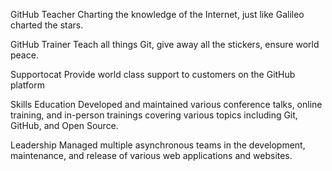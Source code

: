 GitHub Teacher
Charting the knowledge of the Internet, just like Galileo charted the stars.

GitHub Trainer
Teach all things Git, give away all the stickers, ensure world peace.

Supportocat
Provide world class support to customers on the GitHub platform

Skills
Education
Developed and maintained various conference talks, online training, and in-person trainings covering various topics including Git, GitHub, and Open Source.

Leadership
Managed multiple asynchronous teams in the development, maintenance, and release of various web applications and websites.


